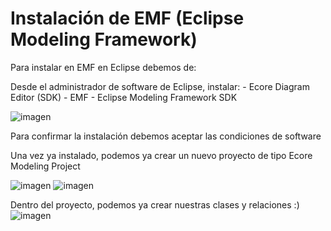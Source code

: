 # Instalación de EMF (Eclipse Modeling Framework)

Para instalar en EMF en Eclipse debemos de:

Desde el administrador de software de Eclipse, instalar:
    - Ecore Diagram Editor (SDK)
    - EMF - Eclipse Modeling Framework SDK

![imagen](https://user-images.githubusercontent.com/114828110/197358729-9c1ff5ad-8aa1-4b3d-9b4a-4607f9fb4d7b.png)

Para confirmar la instalación debemos aceptar las condiciones de software

Una vez ya instalado, podemos ya crear un nuevo proyecto de tipo Ecore Modeling Project

![imagen](https://user-images.githubusercontent.com/114828110/197358800-1a163081-020b-4083-baab-46745be98acb.png)
![imagen](https://user-images.githubusercontent.com/114828110/197358833-e1694d02-508a-43c4-aeea-5a673025265f.png)

Dentro del proyecto, podemos ya crear nuestras clases y relaciones :) 
![imagen](https://user-images.githubusercontent.com/114828110/197358899-22a07b04-91d8-4487-93dd-87be4679e234.png)


























```{tableofcontents}
```
